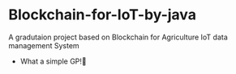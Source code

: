 # Blockchain-for-IoT-by-java
A gradutaion project based on Blockchain for Agriculture IoT data management  System

- What a simple GP!🙂
